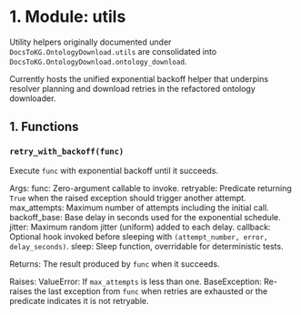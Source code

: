 # 1. Module: utils

Utility helpers originally documented under ``DocsToKG.OntologyDownload.utils`` are
consolidated into ``DocsToKG.OntologyDownload.ontology_download``.

Currently hosts the unified exponential backoff helper that underpins resolver
planning and download retries in the refactored ontology downloader.

## 1. Functions

### `retry_with_backoff(func)`

Execute ``func`` with exponential backoff until it succeeds.

Args:
func: Zero-argument callable to invoke.
retryable: Predicate returning ``True`` when the raised exception should
trigger another attempt.
max_attempts: Maximum number of attempts including the initial call.
backoff_base: Base delay in seconds used for the exponential schedule.
jitter: Maximum random jitter (uniform) added to each delay.
callback: Optional hook invoked before sleeping with
``(attempt_number, error, delay_seconds)``.
sleep: Sleep function, overridable for deterministic tests.

Returns:
The result produced by ``func`` when it succeeds.

Raises:
ValueError: If ``max_attempts`` is less than one.
BaseException: Re-raises the last exception from ``func`` when retries
are exhausted or the predicate indicates it is not retryable.
